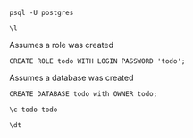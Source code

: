 
```
psql -U postgres

\l
```

Assumes a role was created

```
CREATE ROLE todo WITH LOGIN PASSWORD 'todo';
```


Assumes a database was created

```
CREATE DATABASE todo with OWNER todo;
```

```
\c todo todo
```

```
\dt

```
